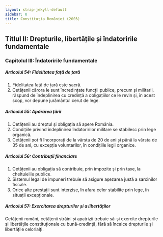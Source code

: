```yaml
---
layout: strap-jekyll-default
sidebar: 0
title: Constituția României (2003)
---
```


## Titlul II: Drepturile, libertățile și îndatoririle fundamentale

### Capitolul III: Îndatoririle fundamentale

##### **Articolul 54**: *Fidelitatea față de țară*

1. Fidelitatea față de țară este sacră.
1. Cetățenii cărora le sunt încredințate funcții publice, precum și militarii, răspund de îndeplinirea cu credință a obligațiilor ce le revin și, în acest scop, vor depune jurământul cerut de lege.

##### **Articolul 55**: *Apărarea țării*

1. Cetățenii au dreptul și obligația să apere România.
1. Condițiile privind îndeplinirea îndatoririlor militare se stabilesc prin lege organică.
1. Cetățenii pot fi încorporați de la vârsta de 20 de ani și până la vârsta de 35 de ani, cu excepția voluntarilor, în condițiile legii organice.

##### **Articolul 56**: *Contribuții financiare*

1. Cetățenii au obligația să contribuie, prin impozite și prin taxe, la cheltuielile publice.
1. Sistemul legal de impuneri trebuie să asigure așezarea justă a sarcinilor fiscale.
1. Orice alte prestații sunt interzise, în afara celor stabilite prin lege, în situații excepționale.

##### **Articolul 57**: *Exercitarea drepturilor și a libertăților*

Cetățenii români, cetățenii străini și apatrizii trebuie să-și exercite drepturile și libertățile constituționale cu bună-credință, fără să încalce drepturile și libertățile celorlalți.